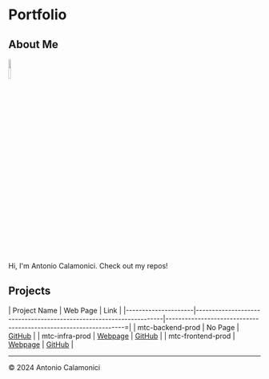 # Portfolio

## About Me

<img src="https://avatars.githubusercontent.com/u/173971594?v=4" style="width: 10%; height: auto;">

Hi, I'm Antonio Calamonici. Check out my repos!

## Projects

| Project Name        |  Web Page                                                          | Link                                                             |
|---------------------|--------------------------------------------------------------------|-----------------------------------------------------------------=|
| mtc-backend-prod    |  No Page                                                           | [GitHub](https://github.com/morethancertified/mtc-backend-prod)  |
| mtc-infra-prod      |  [Webpage](https://morethancertified.github.io/mtc-infra-prod/)    | [GitHub](https://github.com/morethancertified/mtc-infra-prod)    |
| mtc-frontend-prod   |  [Webpage](https://morethancertified.github.io/mtc-frontend-prod/) | [GitHub](https://github.com/morethancertified/mtc-frontend-prod) |

---

© 2024 Antonio Calamonici
